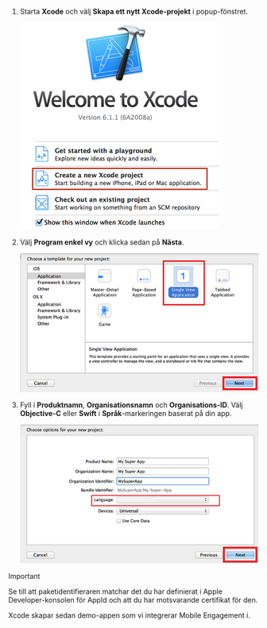 1. Starta **Xcode** och välj **Skapa ett nytt Xcode-projekt** i popup-fönstret.
   
    ![](./media/mobile-engagement-create-new-ios-app/xcode-new-project.png)
2. Välj **Program enkel vy** och klicka sedan på **Nästa**.
   
    ![](./media/mobile-engagement-create-new-ios-app/xcode-simple-view.png)
3. Fyll i **Produktnamn**, **Organisationsnamn** och **Organisations-ID**. Välj **Objective-C** eller **Swift** i **Språk**-markeringen baserat på din app.
   
    ![](./media/mobile-engagement-create-new-ios-app/xcode-project-props.png)

> [!IMPORTANT]
> Se till att paketidentifieraren matchar det du har definierat i Apple Developer-konsolen för AppId och att du har motsvarande certifikat för den. 
> 
> 

Xcode skapar sedan demo-appen som vi integrerar Mobile Engagement i.



<!--HONumber=Nov16_HO2-->


